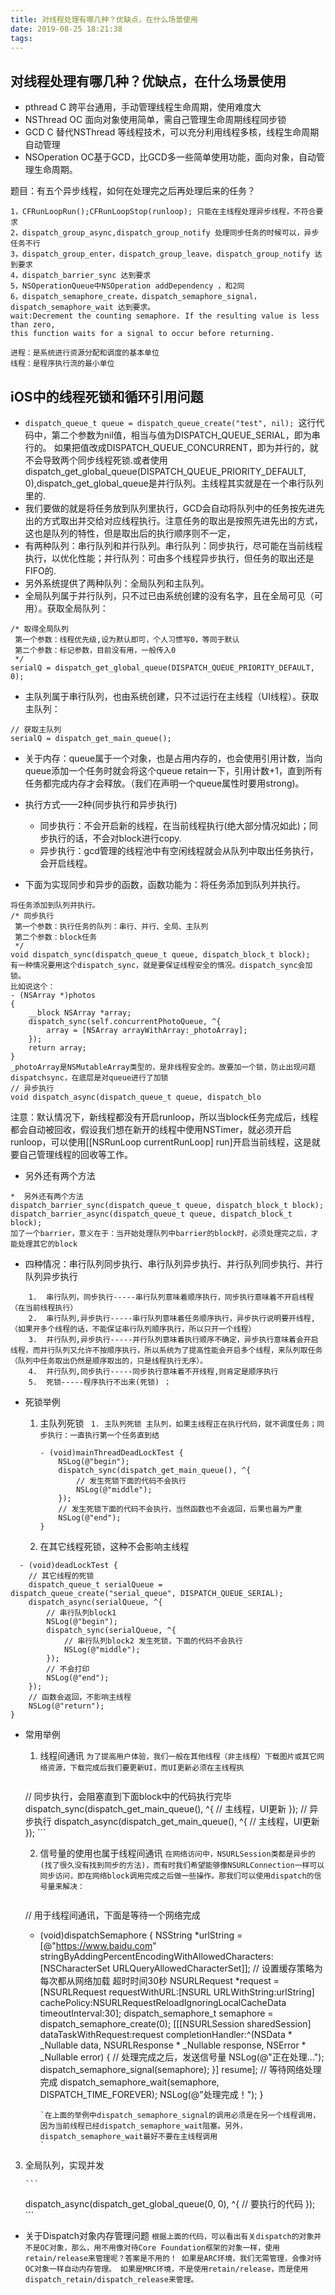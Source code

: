 ```yaml
---
title: 对线程处理有哪几种？优缺点，在什么场景使用
date: 2019-08-25 18:21:38
tags:
---
```


## 对线程处理有哪几种？优缺点，在什么场景使用
 * pthread C 跨平台通用，手动管理线程生命周期，使用难度大
 * NSThread OC 面向对象使用简单，需自己管理生命周期线程同步锁
 * GCD C 替代NSThread 等线程技术，可以充分利用线程多核，线程生命周期自动管理
 * NSOperation OC基于GCD，比GCD多一些简单使用功能，面向对象，自动管理生命周期。

 题目：有五个异步线程，如何在处理完之后再处理后来的任务？
  ```
 1，CFRunLoopRun();CFRunLoopStop(runloop); 只能在主线程处理异步线程，不符合要求
 2，dispatch_group_async,dispatch_group_notify 处理同步任务的时候可以，异步任务不行
 3，dispatch_group_enter，dispatch_group_leave，dispatch_group_notify 达到要求
 4，dispatch_barrier_sync 达到要求 
 5，NSOperationQueue中NSOperation addDependency ，和2同 
 6，dispatch_semaphore_create，dispatch_semaphore_signal，dispatch_semaphore_wait 达到要求。
 wait:Decrement the counting semaphore. If the resulting value is less than zero, 
 this function waits for a signal to occur before returning.
  ```

 
 ```
 进程：是系统进行资源分配和调度的基本单位
 线程：是程序执行流的最小单位
 ```



## iOS中的线程死锁和循环引用问题
* `dispatch_queue_t queue = dispatch_queue_create("test", nil);
`这行代码中，第二个参数为nil值，相当与值为DISPATCH_QUEUE_SERIAL，即为串行的。
如果把值改成DISPATCH_QUEUE_CONCURRENT，即为并行的，就不会导致两个同步线程死锁.或者使用dispatch_get_global_queue(DISPATCH_QUEUE_PRIORITY_DEFAULT, 0),dispatch_get_global_queue是并行队列。主线程其实就是在一个串行队列里的.
* 我们要做的就是将任务放到队列里执行，GCD会自动将队列中的任务按先进先出的方式取出并交给对应线程执行。注意任务的取出是按照先进先出的方式，这也是队列的特性，但是取出后的执行顺序则不一定，
* 有两种队列：串行队列和并行队列。串行队列：同步执行，尽可能在当前线程执行，以优化性能；并行队列：可由多个线程异步执行，但任务的取出还是FIFO的.
* 另外系统提供了两种队列：全局队列和主队列。
* 全局队列属于并行队列，只不过已由系统创建的没有名字，且在全局可见（可用）。获取全局队列：

```
/* 取得全局队列
 第一个参数：线程优先级,设为默认即可，个人习惯写0，等同于默认
 第二个参数：标记参数，目前没有用，一般传入0
 */
serialQ = dispatch_get_global_queue(DISPATCH_QUEUE_PRIORITY_DEFAULT, 0);
```
* 主队列属于串行队列，也由系统创建，只不过运行在主线程（UI线程）。获取主队列：
```
// 获取主队列
serialQ = dispatch_get_main_queue();
```
* 关于内存：queue属于一个对象，也是占用内存的，也会使用引用计数，当向queue添加一个任务时就会将这个queue retain一下，引用计数+1，直到所有任务都完成内存才会释放。（我们在声明一个queue属性时要用strong)。

* 执行方式——2种(同步执行和异步执行)
  * 同步执行：不会开启新的线程，在当前线程执行(绝大部分情况如此)；同步执行的话，不会对block进行copy.
  * 异步执行：gcd管理的线程池中有空闲线程就会从队列中取出任务执行，会开启线程。
* 下面为实现同步和异步的函数，函数功能为：将任务添加到队列并执行。

```
将任务添加到队列并执行。
/* 同步执行
 第一个参数：执行任务的队列：串行、并行、全局、主队列
 第二个参数：block任务
 */
void dispatch_sync(dispatch_queue_t queue, dispatch_block_t block);
有一种情况要用这个dispatch_sync，就是要保证线程安全的情况。dispatch_sync会加锁。
比如说这个：
- (NSArray *)photos
{
	__block NSArray *array;
	dispatch_sync(self.concurrentPhotoQueue, ^{
		array = [NSArray arrayWithArray:_photoArray];
	});
	return array;
}
_photoArray是NSMutableArray类型的，是非线程安全的。故要加一个锁，防止出现问题
dispatchsync，在底层是对queue进行了加锁
// 异步执行
void dispatch_async(dispatch_queue_t queue, dispatch_blo
```
注意：默认情况下，新线程都没有开启runloop，所以当block任务完成后，线程都会自动被回收，假设我们想在新开的线程中使用NSTimer，就必须开启runloop，可以使用[[NSRunLoop currentRunLoop] run]开启当前线程，这是就要自己管理线程的回收等工作。

*  另外还有两个方法

```
*  另外还有两个方法
dispatch_barrier_sync(dispatch_queue_t queue, dispatch_block_t block);
dispatch_barrier_async(dispatch_queue_t queue, dispatch_block_t block);
加了一个barrier，意义在于：当开始处理队列中barrier的block时，必须处理完之后，才能处理其它的block
```
* 四种情况：串行队列同步执行、串行队列异步执行、并行队列同步执行、并行队列异步执行


```
	1.	串行队列，同步执行-----串行队列意味着顺序执行，同步执行意味着不开启线程（在当前线程执行）
	2.	串行队列,异步执行-----串行队列意味着任务顺序执行，异步执行说明要开线程, （如果开多个线程的话，不能保证串行队列顺序执行，所以只开一个线程）
	3.	并行队列,异步执行-----并行队列意味着执行顺序不确定，异步执行意味着会开启线程，而并行队列又允许不按顺序执行，所以系统为了提高性能会开启多个线程，来队列取任务（队列中任务取出仍然是顺序取出的，只是线程执行无序）。
	4.	并行队列,同步执行-----同步执行意味着不开线程,则肯定是顺序执行
	5.	死锁-----程序执行不出来(死锁) ；
```

* 死锁举例
   1. 	主队列死锁
		` 1. 主队列死锁
		   主队列，如果主线程正在执行代码，就不调度任务；同步执行：一直执行第一个任务直到结`
		
		```
		- (void)mainThreadDeadLockTest {
		    NSLog(@"begin");
		    dispatch_sync(dispatch_get_main_queue(), ^{
		        // 发生死锁下面的代码不会执行
		        NSLog(@"middle");
		    });
		    // 发生死锁下面的代码不会执行，当然函数也不会返回，后果也最为严重
		    NSLog(@"end");
		}
		```
		
  2. 在其它线程死锁，这种不会影响主线程
```
  - (void)deadLockTest {
    // 其它线程的死锁
    dispatch_queue_t serialQueue = dispatch_queue_create("serial_queue", DISPATCH_QUEUE_SERIAL);
    dispatch_async(serialQueue, ^{
        // 串行队列block1
        NSLog(@"begin");
        dispatch_sync(serialQueue, ^{
            // 串行队列block2 发生死锁，下面的代码不会执行
            NSLog(@"middle");
        });
        // 不会打印
        NSLog(@"end");
    });
    // 函数会返回，不影响主线程
    NSLog(@"return");
}
```

* 常用举例
  1. 线程间通讯
`为了提高用户体验，我们一般在其他线程（非主线程）下载图片或其它网络资源，下载完成后我们要更新UI，而UI更新必须在主线程执`
  
	  ```
	// 同步执行，会阻塞直到下面block中的代码执行完毕
	dispatch_sync(dispatch_get_main_queue(), ^{
	    // 主线程，UI更新
	});
	// 异步执行
	dispatch_async(dispatch_get_main_queue(), ^{
	    // 主线程，UI更新
	});
	  ```
	
   2. 信号量的使用也属于线程间通讯
		`在网络访问中，NSURLSession类都是异步的(找了很久没有找到同步的方法)，而有时我们希望能够像NSURLConnection一样可以同步访问，即在网络block调用完成之后做一些操作。那我们可以使用dispatch的信号量来解决：
	`
	
	  ```
	// 用于线程间通讯，下面是等待一个网络完成
	- (void)dispatchSemaphore {
	    NSString *urlString = [@"https://www.baidu.com" stringByAddingPercentEncodingWithAllowedCharacters:[NSCharacterSet URLQueryAllowedCharacterSet]];
	    // 设置缓存策略为每次都从网络加载 超时时间30秒
	    NSURLRequest *request = [NSURLRequest requestWithURL:[NSURL URLWithString:urlString] cachePolicy:NSURLRequestReloadIgnoringLocalCacheData timeoutInterval:30];
	    dispatch_semaphore_t semaphore = dispatch_semaphore_create(0);
	    [[[NSURLSession sharedSession] dataTaskWithRequest:request completionHandler:^(NSData * _Nullable data, NSURLResponse * _Nullable response, NSError * _Nullable error) {
	        // 处理完成之后，发送信号量
	        NSLog(@"正在处理...");
	        dispatch_semaphore_signal(semaphore);
	    }] resume];
	    // 等待网络处理完成
	    dispatch_semaphore_wait(semaphore, DISPATCH_TIME_FOREVER);
	    NSLog(@"处理完成！");
	}
	  ```
	  `在上面的举例中dispatch_semaphore_signal的调用必须是在另一个线程调用，因为当前线程已经dispatch_semaphore_wait阻塞。另外，dispatch_semaphore_wait最好不要在主线程调用
	  `

 3. 全局队列，实现并发  
   
		```
	dispatch_async(dispatch_get_global_queue(0, 0), ^{
		    // 要执行的代码
		});
		```
  
* 关于Dispatch对象内存管理问题
`根据上面的代码，可以看出有关dispatch的对象并不是OC对象，那么，用不用像对待Core Foundation框架的对象一样，使用retain/release来管理呢？答案是不用的！
如果是ARC环境，我们无需管理，会像对待OC对象一样自动内存管理。
如果是MRC环境，不是使用retain/release，而是使用dispatch_retain/dispatch_release来管理。
`



